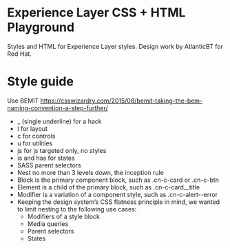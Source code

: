 # Experience Layer CSS + HTML Playground

Styles and HTML for Experience Layer styles.
Design work by AtlanticBT for Red Hat.

# Style guide

Use BEMIT
https://csswizardry.com/2015/08/bemit-taking-the-bem-naming-convention-a-step-further/
- _ (single underline) for a hack
- l for layout
- c for controls
- u for utilities
- js for js targeted only, no styles
- is and has for states
- SASS parent selectors
- Nest no more than 3 levels down, the inception rule
- Block is the primary component block, such as .cn-c-card or .cn-c-btn
- Element is a child of the primary block, such as .cn-c-card__title
- Modifier is a variation of a component style, such as .cn-c-alert--error
- Keeping the design system’s CSS flatness principle in mind, we wanted to limit nesting to the following use cases:
  - Modifiers of a style block
  - Media queries
  - Parent selectors
  - States
